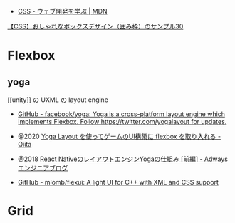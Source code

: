- [CSS - ウェブ開発を学ぶ | MDN](https://developer.mozilla.org/ja/docs/Learn/CSS)

[【CSS】おしゃれなボックスデザイン（囲み枠）のサンプル30](https://saruwakakun.com/html-css/reference/box)

# Flexbox

## yoga
[[unity]] の UXML の layout engine
- [GitHub - facebook/yoga: Yoga is a cross-platform layout engine which implements Flexbox. Follow https://twitter.com/yogalayout for updates.](https://github.com/facebook/yoga)
- @2020 [Yoga Layout を使ってゲームのUI構築に flexbox を取り入れる - Qiita](https://qiita.com/rutan/items/25345dffb2cb71d8a752)
- @2018 [React NativeのレイアウトエンジンYogaの仕組み [前編] - Adwaysエンジニアブログ](https://blog.engineer.adways.net/entry/2018/08/24/202254)

- [GitHub - mlomb/flexui: A light UI for C++ with XML and CSS support](https://github.com/mlomb/flexui)

# Grid
